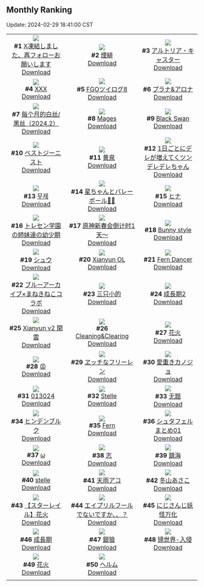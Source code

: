 ## Monthly Ranking
Update: 2024-02-29 18:41:00 CST

|      |      |      |
| :----: | :----: | :----: |
| ![](https://i.pixiv.re/c/240x480/img-master/img/2024/02/01/19/04/58/115670403_p0_master1200.jpg)<br>**#1** [X凍結しました、再フォローお願いします](https://www.pixiv.net/artworks/115670403)<br>[Download](https://i.pixiv.re/img-original/img/2024/02/01/19/04/58/115670403_p0.jpg) | ![](https://i.pixiv.re/c/240x480/img-master/img/2024/01/31/00/00/23/115624422_p0_master1200.jpg)<br>**#2** [煙緋](https://www.pixiv.net/artworks/115624422)<br>[Download](https://i.pixiv.re/img-original/img/2024/01/31/00/00/23/115624422_p0.jpg) | ![](https://i.pixiv.re/c/240x480/img-master/img/2024/02/01/01/07/06/115654627_p0_master1200.jpg)<br>**#3** [アルトリア・キャスター](https://www.pixiv.net/artworks/115654627)<br>[Download](https://i.pixiv.re/img-original/img/2024/02/01/01/07/06/115654627_p0.jpg) |
| ![](https://i.pixiv.re/c/240x480/img-master/img/2024/01/31/00/00/06/115624355_p0_master1200.jpg)<br>**#4** [XXX](https://www.pixiv.net/artworks/115624355)<br>[Download](https://i.pixiv.re/img-original/img/2024/01/31/00/00/06/115624355_p0.png) | ![](https://i.pixiv.re/c/240x480/img-master/img/2024/02/01/22/49/36/115677023_p0_master1200.jpg)<br>**#5** [FGOツイログ8](https://www.pixiv.net/artworks/115677023)<br>[Download](https://i.pixiv.re/img-original/img/2024/02/01/22/49/36/115677023_p0.jpg) | ![](https://i.pixiv.re/c/240x480/img-master/img/2024/01/31/00/01/04/115624537_p0_master1200.jpg)<br>**#6** [プラナ&アロナ](https://www.pixiv.net/artworks/115624537)<br>[Download](https://i.pixiv.re/img-original/img/2024/01/31/00/01/04/115624537_p0.jpg) |
| ![](https://i.pixiv.re/c/240x480/img-master/img/2024/02/01/21/45/26/115674948_p0_master1200.jpg)<br>**#7** [每个月的白丝/黑丝（2024.2）](https://www.pixiv.net/artworks/115674948)<br>[Download](https://i.pixiv.re/img-original/img/2024/02/01/21/45/26/115674948_p0.jpg) | ![](https://i.pixiv.re/c/240x480/img-master/img/2024/01/30/12/10/46/115608495_p0_master1200.jpg)<br>**#8** [Mages](https://www.pixiv.net/artworks/115608495)<br>[Download](https://i.pixiv.re/img-original/img/2024/01/30/12/10/46/115608495_p0.jpg) | ![](https://i.pixiv.re/c/240x480/img-master/img/2024/02/01/19/00/02/115670201_p0_master1200.jpg)<br>**#9** [Black Swan](https://www.pixiv.net/artworks/115670201)<br>[Download](https://i.pixiv.re/img-original/img/2024/02/01/19/00/02/115670201_p0.jpg) |
| ![](https://i.pixiv.re/c/240x480/img-master/img/2024/02/01/00/00/57/115652262_p0_master1200.jpg)<br>**#10** [ベストジーニスト](https://www.pixiv.net/artworks/115652262)<br>[Download](https://i.pixiv.re/img-original/img/2024/02/01/00/00/57/115652262_p0.jpg) | ![](https://i.pixiv.re/c/240x480/img-master/img/2024/02/02/00/01/11/115679391_p0_master1200.jpg)<br>**#11** [黄泉](https://www.pixiv.net/artworks/115679391)<br>[Download](https://i.pixiv.re/img-original/img/2024/02/02/00/01/11/115679391_p0.png) | ![](https://i.pixiv.re/c/240x480/img-master/img/2024/02/01/00/02/01/115652390_p0_master1200.jpg)<br>**#12** [1日ごとにデレが増えてくツンデレデレちゃん](https://www.pixiv.net/artworks/115652390)<br>[Download](https://i.pixiv.re/img-original/img/2024/02/01/00/02/01/115652390_p0.png) |
| ![](https://i.pixiv.re/c/240x480/img-master/img/2024/02/01/03/03/48/115656716_p0_master1200.jpg)<br>**#13** [무제](https://www.pixiv.net/artworks/115656716)<br>[Download](https://i.pixiv.re/img-original/img/2024/02/01/03/03/48/115656716_p0.png) | ![](https://i.pixiv.re/c/240x480/img-master/img/2024/02/01/03/40/26/115657120_p0_master1200.jpg)<br>**#14** [星ちゃんとバレーボール🌟🏐](https://www.pixiv.net/artworks/115657120)<br>[Download](https://i.pixiv.re/img-original/img/2024/02/01/03/40/26/115657120_p0.jpg) | ![](https://i.pixiv.re/c/240x480/img-master/img/2024/02/01/20/26/17/115672521_p0_master1200.jpg)<br>**#15** [ヒナ](https://www.pixiv.net/artworks/115672521)<br>[Download](https://i.pixiv.re/img-original/img/2024/02/01/20/26/17/115672521_p0.png) |
| ![](https://i.pixiv.re/c/240x480/img-master/img/2024/02/01/06/46/37/115659013_p0_master1200.jpg)<br>**#16** [トレセン学園の姉妹達の幼少期](https://www.pixiv.net/artworks/115659013)<br>[Download](https://i.pixiv.re/img-original/img/2024/02/01/06/46/37/115659013_p0.jpg) | ![](https://i.pixiv.re/c/240x480/img-master/img/2024/02/01/22/12/03/115675831_p0_master1200.jpg)<br>**#17** [原神新春会倒计时1天～](https://www.pixiv.net/artworks/115675831)<br>[Download](https://i.pixiv.re/img-original/img/2024/02/01/22/12/03/115675831_p0.jpg) | ![](https://i.pixiv.re/c/240x480/img-master/img/2024/02/01/19/35/46/115671154_p0_master1200.jpg)<br>**#18** [Bunny style](https://www.pixiv.net/artworks/115671154)<br>[Download](https://i.pixiv.re/img-original/img/2024/02/01/19/35/46/115671154_p0.jpg) |
| ![](https://i.pixiv.re/c/240x480/img-master/img/2024/01/31/17/00/17/115639806_p0_master1200.jpg)<br>**#19** [シュウ](https://www.pixiv.net/artworks/115639806)<br>[Download](https://i.pixiv.re/img-original/img/2024/01/31/17/00/17/115639806_p0.jpg) | ![](https://i.pixiv.re/c/240x480/img-master/img/2024/01/31/20/00/28/115639172_p0_master1200.jpg)<br>**#20** [Xianyun OL](https://www.pixiv.net/artworks/115639172)<br>[Download](https://i.pixiv.re/img-original/img/2024/01/31/20/00/28/115639172_p0.jpg) | ![](https://i.pixiv.re/c/240x480/img-master/img/2024/01/30/03/28/25/115602370_p0_master1200.jpg)<br>**#21** [Fern  Dancer](https://www.pixiv.net/artworks/115602370)<br>[Download](https://i.pixiv.re/img-original/img/2024/01/30/03/28/25/115602370_p0.jpg) |
| ![](https://i.pixiv.re/c/240x480/img-master/img/2024/02/01/13/43/40/115664542_p0_master1200.jpg)<br>**#22** [ブルーアーカイブ×まねきねこコラボ](https://www.pixiv.net/artworks/115664542)<br>[Download](https://i.pixiv.re/img-original/img/2024/02/01/13/43/40/115664542_p0.png) | ![](https://i.pixiv.re/c/240x480/img-master/img/2024/02/01/00/50/18/115654142_p0_master1200.jpg)<br>**#23** [三只小的](https://www.pixiv.net/artworks/115654142)<br>[Download](https://i.pixiv.re/img-original/img/2024/02/01/00/50/18/115654142_p0.png) | ![](https://i.pixiv.re/c/240x480/img-master/img/2024/01/31/01/27/06/115627021_p0_master1200.jpg)<br>**#24** [成長期2](https://www.pixiv.net/artworks/115627021)<br>[Download](https://i.pixiv.re/img-original/img/2024/01/31/01/27/06/115627021_p0.jpg) |
| ![](https://i.pixiv.re/c/240x480/img-master/img/2024/02/01/03/25/29/115656981_p0_master1200.jpg)<br>**#25** [Xianyun v2 閑雲](https://www.pixiv.net/artworks/115656981)<br>[Download](https://i.pixiv.re/img-original/img/2024/02/01/03/25/29/115656981_p0.jpg) | ![](https://i.pixiv.re/c/240x480/img-master/img/2024/01/30/00/01/27/115597934_p0_master1200.jpg)<br>**#26** [Cleaning&Clearing](https://www.pixiv.net/artworks/115597934)<br>[Download](https://i.pixiv.re/img-original/img/2024/01/30/00/01/27/115597934_p0.png) | ![](https://i.pixiv.re/c/240x480/img-master/img/2024/02/01/16/04/24/115666552_p0_master1200.jpg)<br>**#27** [花火](https://www.pixiv.net/artworks/115666552)<br>[Download](https://i.pixiv.re/img-original/img/2024/02/01/16/04/24/115666552_p0.png) |
| ![](https://i.pixiv.re/c/240x480/img-master/img/2024/01/31/07/38/45/115631898_p0_master1200.jpg)<br>**#28** [😡](https://www.pixiv.net/artworks/115631898)<br>[Download](https://i.pixiv.re/img-original/img/2024/01/31/07/38/45/115631898_p0.jpg) | ![](https://i.pixiv.re/c/240x480/img-master/img/2024/02/02/18/00/18/115695887_p0_master1200.jpg)<br>**#29** [ヱッチなフリーレン](https://www.pixiv.net/artworks/115695887)<br>[Download](https://i.pixiv.re/img-original/img/2024/02/02/18/00/18/115695887_p0.jpg) | ![](https://i.pixiv.re/c/240x480/img-master/img/2024/02/01/18/24/19/115669338_p0_master1200.jpg)<br>**#30** [愛重きカノジョ](https://www.pixiv.net/artworks/115669338)<br>[Download](https://i.pixiv.re/img-original/img/2024/02/01/18/24/19/115669338_p0.jpg) |
| ![](https://i.pixiv.re/c/240x480/img-master/img/2024/01/30/17/23/23/115613184_p0_master1200.jpg)<br>**#31** [013024](https://www.pixiv.net/artworks/115613184)<br>[Download](https://i.pixiv.re/img-original/img/2024/01/30/17/23/23/115613184_p0.jpg) | ![](https://i.pixiv.re/c/240x480/img-master/img/2024/01/31/18/03/56/115641238_p0_master1200.jpg)<br>**#32** [Stelle](https://www.pixiv.net/artworks/115641238)<br>[Download](https://i.pixiv.re/img-original/img/2024/01/31/18/03/56/115641238_p0.jpg) | ![](https://i.pixiv.re/c/240x480/img-master/img/2024/01/31/21/14/33/115646482_p0_master1200.jpg)<br>**#33** [无题](https://www.pixiv.net/artworks/115646482)<br>[Download](https://i.pixiv.re/img-original/img/2024/01/31/21/14/33/115646482_p0.png) |
| ![](https://i.pixiv.re/c/240x480/img-master/img/2024/02/02/11/11/09/115616258_p0_master1200.jpg)<br>**#34** [ヒンデンブルク](https://www.pixiv.net/artworks/115616258)<br>[Download](https://i.pixiv.re/img-original/img/2024/02/02/11/11/09/115616258_p0.png) | ![](https://i.pixiv.re/c/240x480/img-master/img/2024/02/01/19/31/35/115671071_p0_master1200.jpg)<br>**#35** [Fern](https://www.pixiv.net/artworks/115671071)<br>[Download](https://i.pixiv.re/img-original/img/2024/02/01/19/31/35/115671071_p0.jpg) | ![](https://i.pixiv.re/c/240x480/img-master/img/2024/02/01/00/22/09/115653283_p0_master1200.jpg)<br>**#36** [シュタフェルまとめ01](https://www.pixiv.net/artworks/115653283)<br>[Download](https://i.pixiv.re/img-original/img/2024/02/01/00/22/09/115653283_p0.jpg) |
| ![](https://i.pixiv.re/c/240x480/img-master/img/2024/02/02/01/10/13/115681484_p0_master1200.jpg)<br>**#37** [ω](https://www.pixiv.net/artworks/115681484)<br>[Download](https://i.pixiv.re/img-original/img/2024/02/02/01/10/13/115681484_p0.jpg) | ![](https://i.pixiv.re/c/240x480/img-master/img/2024/02/01/00/04/35/115652575_p0_master1200.jpg)<br>**#38** [志](https://www.pixiv.net/artworks/115652575)<br>[Download](https://i.pixiv.re/img-original/img/2024/02/01/00/04/35/115652575_p0.jpg) | ![](https://i.pixiv.re/c/240x480/img-master/img/2024/01/31/23/22/24/115644503_p0_master1200.jpg)<br>**#39** [鎮海](https://www.pixiv.net/artworks/115644503)<br>[Download](https://i.pixiv.re/img-original/img/2024/01/31/23/22/24/115644503_p0.jpg) |
| ![](https://i.pixiv.re/c/240x480/img-master/img/2024/01/31/00/14/55/115625206_p0_master1200.jpg)<br>**#40** [stelle](https://www.pixiv.net/artworks/115625206)<br>[Download](https://i.pixiv.re/img-original/img/2024/01/31/00/14/55/115625206_p0.jpg) | ![](https://i.pixiv.re/c/240x480/img-master/img/2024/01/31/18/18/38/115641539_p0_master1200.jpg)<br>**#41** [天雨アコ](https://www.pixiv.net/artworks/115641539)<br>[Download](https://i.pixiv.re/img-original/img/2024/01/31/18/18/38/115641539_p0.png) | ![](https://i.pixiv.re/c/240x480/img-master/img/2024/02/02/10/00/00/115687978_p0_master1200.jpg)<br>**#42** [冬山あさこ](https://www.pixiv.net/artworks/115687978)<br>[Download](https://i.pixiv.re/img-original/img/2024/02/02/10/00/00/115687978_p0.png) |
| ![](https://i.pixiv.re/c/240x480/img-master/img/2024/02/03/11/01/29/115714785_p0_master1200.jpg)<br>**#43** [【スターレイル】花火](https://www.pixiv.net/artworks/115714785)<br>[Download](https://i.pixiv.re/img-original/img/2024/02/03/11/01/29/115714785_p0.png) | ![](https://i.pixiv.re/c/240x480/img-master/img/2024/02/01/14/42/21/115665383_p0_master1200.jpg)<br>**#44** [エイプリルフールでないですか、、？](https://www.pixiv.net/artworks/115665383)<br>[Download](https://i.pixiv.re/img-original/img/2024/02/01/14/42/21/115665383_p0.jpg) | ![](https://i.pixiv.re/c/240x480/img-master/img/2024/02/01/22/21/07/115676106_p0_master1200.jpg)<br>**#45** [にじさんじ妖怪万化](https://www.pixiv.net/artworks/115676106)<br>[Download](https://i.pixiv.re/img-original/img/2024/02/01/22/21/07/115676106_p0.png) |
| ![](https://i.pixiv.re/c/240x480/img-master/img/2024/01/30/02/50/37/115601882_p0_master1200.jpg)<br>**#46** [成長期](https://www.pixiv.net/artworks/115601882)<br>[Download](https://i.pixiv.re/img-original/img/2024/01/30/02/50/37/115601882_p0.png) | ![](https://i.pixiv.re/c/240x480/img-master/img/2024/02/02/00/00/45/115679325_p0_master1200.jpg)<br>**#47** [銀狼](https://www.pixiv.net/artworks/115679325)<br>[Download](https://i.pixiv.re/img-original/img/2024/02/02/00/00/45/115679325_p0.jpg) | ![](https://i.pixiv.re/c/240x480/img-master/img/2024/02/01/00/00/10/115652133_p0_master1200.jpg)<br>**#48** [镜世界-入侵](https://www.pixiv.net/artworks/115652133)<br>[Download](https://i.pixiv.re/img-original/img/2024/02/01/00/00/10/115652133_p0.png) |
| ![](https://i.pixiv.re/c/240x480/img-master/img/2024/02/03/18/56/49/115727998_p0_master1200.jpg)<br>**#49** [花火](https://www.pixiv.net/artworks/115727998)<br>[Download](https://i.pixiv.re/img-original/img/2024/02/03/18/56/49/115727998_p0.png) | ![](https://i.pixiv.re/c/240x480/img-master/img/2024/02/03/00/00/54/115706740_p0_master1200.jpg)<br>**#50** [ヘルム](https://www.pixiv.net/artworks/115706740)<br>[Download](https://i.pixiv.re/img-original/img/2024/02/03/00/00/54/115706740_p0.jpg) |
|      |
